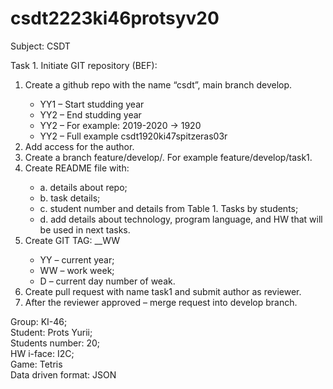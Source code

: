 # csdt2223ki46protsyv20 
Subject: CSDT
<br>
<p>Task 1. Initiate GIT repository (BEF):</p>
<ol>
  <li>Create a github repo with the name “csdt<YY1YY2><group><student's full name><student's number>”, main branch develop.</li>
    <ul>
        <li>YY1 – Start studding year</li>
        <li>YY2 – End studding year</li>
        <li>YY2 – For example: 2019-2020 -> 1920</li>  
        <li>YY2 – Full example csdt1920ki47spitzeras03r</li>
    </ul>
  <li>Add access for the author.</li>
  <li>Create a branch feature/develop/<task number>. For example feature/develop/task1.</li>
  <li>Create README file with:</li>  
    <ul>
        <li>a. details about repo;</li>
        <li>b. task details;</li>
        <li>c. student number and details from Table 1. Tasks by students;</li>  
        <li>d. add details about technology, program language, and HW that will be used in next tasks.</li>
    </ul>    
  <li>Create GIT TAG: <PROJECT NAME>_<VERSION>_WW<YYWWD</li>  
    <ul>
        <li>YY – current year;</li>
        <li>WW – work week;</li>
        <li>D – current day number of weak.</li>  
    </ul>  
  <li>Create pull request with name task1 and submit author as reviewer.</li>  
  <li>After the reviewer approved – merge request into develop branch.</li>  
</ol>

Group: KI-46;
<br>
Student:            Prots Yurii;
<br>
Students number:    20;
<br>
HW i-face:          I2C;
<br>
Game:               Tetris
<br>
Data driven format: JSON
